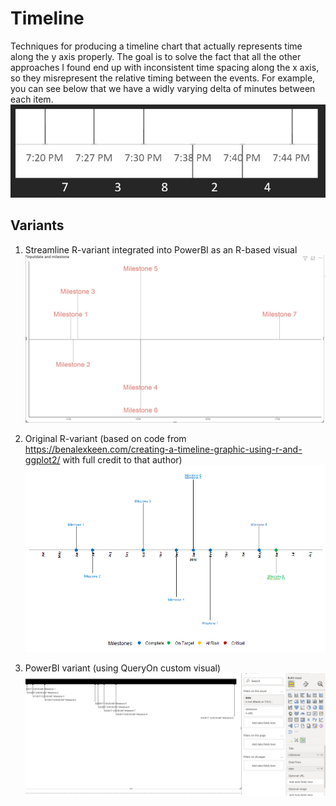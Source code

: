# Timeline
Techniques for producing a timeline chart that actually represents time along the y axis properly. The goal is to solve the fact that all the other approaches I found end up with inconsistent time spacing along the x axis, so they misrepresent the relative timing between the events. For example, you can see below that we have a widly varying delta of minutes between each item.
![inconsistent](https://github.com/EvanBasalik/timeline/blob/main/inconsistent.jpg)

## Variants
1. Streamline R-variant integrated into PowerBI as an R-based visual
![Sample_streamlined](PowerBI-Rvisual.jpg)

2. Original R-variant (based on code from https://benalexkeen.com/creating-a-timeline-graphic-using-r-and-ggplot2/ with full credit to that author)
![Sample R-based graphic](https://github.com/EvanBasalik/timeline/blob/main/OriginalTimeline.png)

3. PowerBI variant (using QueryOn custom visual)
![Sample PowerBI graphic](https://github.com/EvanBasalik/timeline/blob/main/PowerBITimeline.jpg)

